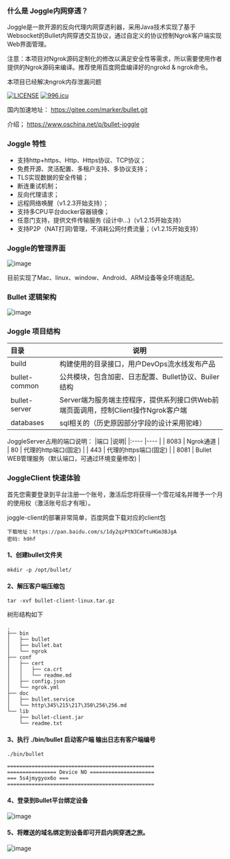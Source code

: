 ### 什么是 Joggle内网穿透？

Joggle是一款开源的反向代理内网穿透利器，采用Java技术实现了基于Websocket的Bullet内网穿透交互协议，通过自定义的协议控制Ngrok客户端实现Web界面管理。

注意：本项目对Ngrok源码定制化的修改以满足安全性等需求，所以需要使用作者提供的Ngrok源码来编译。推荐使用百度网盘编译好的ngrokd & ngrok命令。

本项目已经解决ngrok内存泄漏问题

[![LICENSE](https://img.shields.io/badge/license-Anti%20996-blue.svg)](https://github.com/996icu/996.ICU/blob/master/LICENSE)
[![996.icu](https://img.shields.io/badge/link-996.icu-red.svg)](https://996.icu)
  
 
 国内加速地址：
https://gitee.com/marker/bullet.git

介绍；
https://www.oschina.net/p/bullet-joggle

### Joggle 特性

- 支持http+https、Http、Https协议、TCP协议；
- 免费开源、灵活配置、多租户支持、多协议支持；
- TLS实现数据的安全传输；
- 断连重试机制；
- 反向代理请求；
- 远程网络唤醒（v1.2.3开始支持）；
- 支持多CPU平台docker容器镜像；
- 任意门支持，提供文件传输服务 (设计中...)（v1.2.15开始支持）
- 支持P2P（NAT打洞)管理，不消耗公网付费流量；（v1.2.15开始支持）

### Joggle的管理界面

![image](docs/images/WX20191226-100852.jpg)
 

目前实现了Mac、linux、window、Android、ARM设备等全环境适配。

### Bullet 逻辑架构


![image](docs/images/WX20190603-173120.png)

### Joggle 项目结构


|目录 |说明|
|:---- |----   |
| build  | 构建使用的目录接口，用户DevOps流水线发布产品 |
| bullet-common  | 公共模块，包含加密、日志配置、Bullet协议、Builer结构 | 
| bullet-server | Server端为服务端主控程序，提供系列接口供Web前端页面调用，控制Client操作Ngrok客户端|
| databases | sql相关的（历史原因部分字段的设计采用驼峰）| 

JoggleServer占用的端口说明：
|端口 |说明|
|:---- |----   |
| 8083 | Ngrok通道 |
| 80   | 代理的http端口(固定) | 
| 443  | 代理的https端口(固定) | 
| 8081 | Bullet WEB管理服务（默认端口，可通过环境变量修改) |   


### JoggleClient 快速体验

首先您需要登录到平台注册一个账号，激活后您将获得一个雪花域名并赠予一个月的使用权（激活账号后才有哦）。


joggle-client的部署非常简单，百度网盘下载对应的client包
```
下载地址：https://pan.baidu.com/s/1dy2qzPtN3CmftuHGm3BJgA
密码: h9hf
```

#### 1、创建bullet文件夹
`mkdir -p /opt/bullet/`

#### 2、解压客户端压缩包
`tar -xvf bullet-client-linux.tar.gz`

树形结构如下
```
.
├── bin
│   ├── bullet
│   ├── bullet.bat
│   └── ngrok
├── conf
│   ├── cert
│   │   ├── ca.crt
│   │   └── readme.md
│   ├── config.json
│   └── ngrok.yml
├── doc
│   ├── bullet.service
│   └── http\345\215\217\350\256\256.md
└── lib
    ├── bullet-client.jar
    └── readme.txt
```

#### 3、执行 ./bin/bullet 启动客户端 输出日志有客户端编号

`./bin/bullet`

```
================================================	
================ Device NO =====================	
=== 5s4jmygyox6o ===	
================================================	
```

#### 4、登录到Bullet平台绑定设备

![image](docs/images/QQ20200930-192647.png)


#### 5、将赠送的域名绑定到设备即可开启内网穿透之旅。

![image](docs/images/QQ20200930-192937.png)


